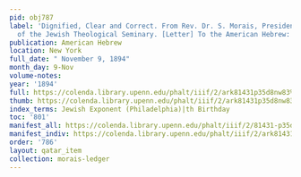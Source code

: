 ```yaml
---
pid: obj787
label: 'Dignified, Clear and Correct. From Rev. Dr. S. Morais, President of the Faculty
  of the Jewish Theological Seminary. [Letter] To the American Hebrew: [...].'
publication: American Hebrew
location: New York
full_date: " November 9, 1894"
month_day: 9-Nov
volume-notes:
year: '1894'
full: https://colenda.library.upenn.edu/phalt/iiif/2/ark81431p35d8nw83%2FSHA256E-s7244119--f0261d7e4315665a8aedf52d879c3ee33cb7c27202abeafe99bb1af3ad569a45.jpeg/full/3500,/0/default.jpg
thumb: https://colenda.library.upenn.edu/phalt/iiif/2/ark81431p35d8nw83%2FSHA256E-s7244119--f0261d7e4315665a8aedf52d879c3ee33cb7c27202abeafe99bb1af3ad569a45.jpeg/full/!200,200/0/default.jpg
index_terms: Jewish Exponent (Philadelphia)|th Birthday
toc: '801'
manifest_all: https://colenda.library.upenn.edu/phalt/iiif/2/81431-p35d8nw83/manifest
manifest_indiv: https://colenda.library.upenn.edu/phalt/iiif/2/ark81431p35d8nw83%2FSHA256E-s7244119--f0261d7e4315665a8aedf52d879c3ee33cb7c27202abeafe99bb1af3ad569a45.jpeg
order: '786'
layout: qatar_item
collection: morais-ledger
---
```

